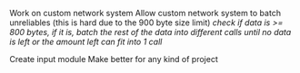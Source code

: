 Work on custom network system
Allow custom network system to batch unreliables (this is hard due to the 900 byte size limit)
*check if data is >= 800 bytes, if it is, batch the rest of the data into different calls until no data is left or the amount left can fit into 1 call*

Create input module
Make better for any kind of project